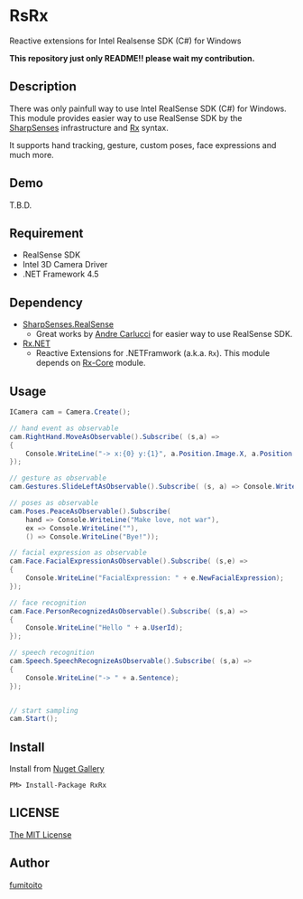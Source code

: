 # RsRx

Reactive extensions for Intel Realsense SDK (C#) for Windows

**This repository just only README!! please wait my contribution.**

## Description

There was only painfull way to use Intel RealSense SDK (C#) for Windows.  
This module provides easier way to use RealSense SDK by the [SharpSenses](https://github.com/SharpSenses) infrastructure and [Rx](https://rx.codeplex.com/) syntax.

It supports hand tracking, gesture, custom poses, face expressions and much more.

## Demo

T.B.D.

## Requirement

- RealSense SDK
- Intel 3D Camera Driver
- .NET Framework 4.5

## Dependency

- [SharpSenses.RealSense](https://github.com/SharpSenses/SharpSenses)
    - Great works by [Andre Carlucci](https://github.com/andrecarlucci) for easier way to use RealSense SDK.
- [Rx.NET](https://github.com/Reactive-Extensions/Rx.NET)
    - Reactive Extensions for .NETFramwork (a.k.a. `Rx`). This module depends on [Rx-Core](https://www.nuget.org/packages/Rx-Core/) module.

## Usage

```cs
ICamera cam = Camera.Create();

// hand event as observable
cam.RightHand.MoveAsObservable().Subscribe( (s,a) =>
{
    Console.WriteLine("-> x:{0} y:{1}", a.Position.Image.X, a.Position.Image.Y);
});

// gesture as observable
cam.Gestures.SlideLeftAsObservable().Subscribe( (s, a) => Console.WriteLine("Swipe Left"));

// poses as observable
cam.Poses.PeaceAsObservable().Subscribe(
    hand => Console.WriteLine("Make love, not war"),
    ex => Console.WriteLine(""),
    () => Console.WriteLine("Bye!"));

// facial expression as observable
cam.Face.FacialExpressionAsObservable().Subscribe( (s,e) =>
{
    Console.WriteLine("FacialExpression: " + e.NewFacialExpression);
});

// face recognition
cam.Face.PersonRecognizedAsObservable().Subscribe( (s,a) =>
{
    Console.WriteLine("Hello " + a.UserId);
});

// speech recognition
cam.Speech.SpeechRecognizeAsObservable().Subscribe( (s,a) =>
{
    Console.WriteLine("-> " + a.Sentence);
});


// start sampling
cam.Start();
```

## Install

Install from [Nuget Gallery](https://www.nuget.org/packages/RsRx/)

```
PM> Install-Package RxRx
```

## LICENSE

[The MIT License](https://github.com/fumitoito/RsRx/blob/master/LICENSE)

## Author

[fumitoito](https://github.com/fumitoito)
